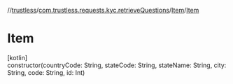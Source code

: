 //[trustless](../../../index.md)/[com.trustless.requests.kyc.retrieveQuestions](../index.md)/[Item](index.md)/[Item](-item.md)

# Item

[kotlin]\
constructor(countryCode: String, stateCode: String, stateName: String, city: String, code: String, id: Int)
